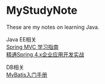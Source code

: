 # MyStudyNote
These are my notes on learning Java.


Java EE相关  
[Spring MVC 学习指南](SpringMVCLearning.md)  
[精通Spring 4.x企业应用开发实战](Spring4.XJ2EE.md)

DB相关  
[MyBatis入门手册](mybatis.md)
